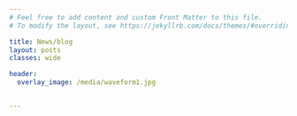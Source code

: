 ```yaml
---
# Feel free to add content and custom Front Matter to this file.
# To modify the layout, see https://jekyllrb.com/docs/themes/#overriding-theme-defaults

title: News/blog
layout: posts
classes: wide

header:
  overlay_image: /media/waveform1.jpg


---
```


